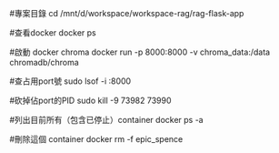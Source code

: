 
#專案目錄
cd /mnt/d/workspace/workspace-rag/rag-flask-app


#查看docker
docker ps

#啟動 docker chroma
docker run -p 8000:8000 -v chroma_data:/data chromadb/chroma

#查占用port號
sudo lsof -i :8000

#砍掉佔port的PID
sudo kill -9 73982 73990

#列出目前所有（包含已停止）container
docker ps -a

#刪除這個 container
docker rm -f epic_spence